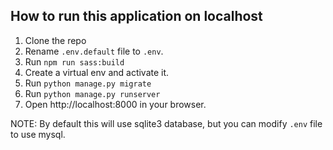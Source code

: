 ## How to run this application on localhost

1. Clone the repo
1. Rename `.env.default` file to `.env`.
1. Run `npm run sass:build`
1. Create a virtual env and activate it.
1. Run `python manage.py migrate`
1. Run `python manage.py runserver`
1. Open http://localhost:8000 in your browser.

NOTE: By default this will use sqlite3 database, but you can modify `.env` file to use mysql.
